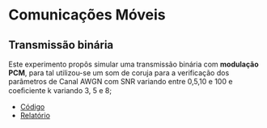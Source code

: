 # Comunicações Móveis

## Transmissão binária

Este experimento propôs simular uma transmissão binária com **modulação PCM**, para tal utilizou-se um som de coruja para a verificação dos parâmetros de Canal AWGN com SNR variando entre 0,5,10 e 100 e coeﬁciente k variando 3, 5 e 8;

- [Código](https://github.com/leticiacoelho/Comunicacoes-Moveis/blob/master/transmissao_binaria.m)
- [Relatório](https://github.com/leticiacoelho/Comunicacoes-Moveis/blob/master/transmissao_binaria.pdf)
